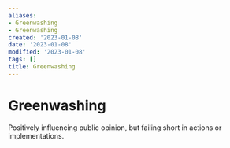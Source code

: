 ```yaml
---
aliases:
- Greenwashing
- Greenwashing
created: '2023-01-08'
date: '2023-01-08'
modified: '2023-01-08'
tags: []
title: Greenwashing
---
```


# Greenwashing

Positively influencing public opinion, but failing short in actions or implementations.